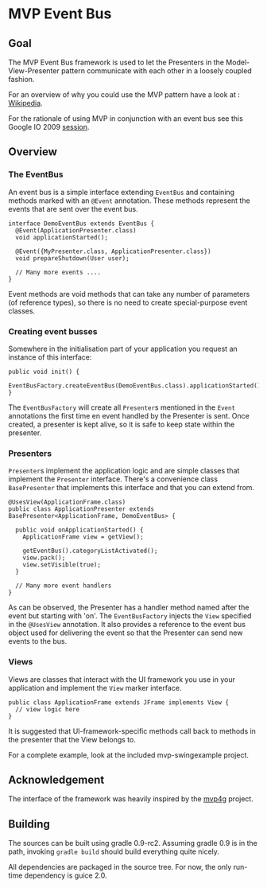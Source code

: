 MVP Event Bus
=============

Goal
----

The MVP Event Bus framework is used to let the Presenters in the Model-View-Presenter pattern communicate with each other in a loosely coupled fashion.

For an overview of why you could use the MVP pattern have a look at : [Wikipedia](http://en.wikipedia.org/wiki/Model-view-presenter).

For the rationale of using MVP in conjunction with an event bus see this Google IO 2009 [session](http://code.google.com/events/io/2009/sessions/GoogleWebToolkitBestPractices.html).

Overview
--------

### The EventBus

An event bus is a simple interface extending `EventBus` and containing methods marked with an `@Event` annotation. These methods represent the events that are sent over the event bus.

    interface DemoEventBus extends EventBus {
      @Event(ApplicationPresenter.class)
      void applicationStarted();

      @Event({MyPresenter.class, ApplicationPresenter.class})
      void prepareShutdown(User user);

      // Many more events ....
    }

Event methods are void methods that can take any number of parameters (of reference types), so there is no need to create special-purpose event classes.

### Creating event busses

Somewhere in the initialisation part of your application you request an instance of this interface:

    public void init() {
      EventBusFactory.createEventBus(DemoEventBus.class).applicationStarted();
    }

The `EventBusFactory` will create all `Presenter`s mentioned in the `Event` annotations the first time en event handled by the Presenter is sent. Once created, a presenter is kept alive, so it is safe to keep state within the presenter.

### Presenters

`Presenter`s implement the application logic and are simple classes that implement the `Presenter` interface. There's a convenience class `BasePresenter` that implements this interface and that you can extend from.

    @UsesView(ApplicationFrame.class)
    public class ApplicationPresenter extends BasePresenter<ApplicationFrame, DemoEventBus> {

      public void onApplicationStarted() {
        ApplicationFrame view = getView();

        getEventBus().categoryListActivated();
        view.pack();
        view.setVisible(true);
      }
   
      // Many more event handlers
    }

As can be observed, the Presenter has a handler method named after the event but starting with 'on'. The `EventBusFactory` injects the `View` specified in the `@UsesView` annotation. It also provides a reference to the event bus object used for delivering the event so that the Presenter can send new events to the bus.

### Views

Views are classes that interact with the UI framework you use in your application and implement the `View` marker interface.

    public class ApplicationFrame extends JFrame implements View {
      // view logic here
    }

It is suggested that UI-framework-specific methods call back to methods in the presenter that the View belongs to.

For a complete example, look at the included mvp-swingexample project.

## Acknowledgement

The interface of the framework was heavily inspired by the [mvp4g](http://code.google.com/p/mvp4g/) project.

Building
--------

The sources can be built using gradle 0.9-rc2. Assuming gradle 0.9 is in the path, invoking `gradle build` should build everything quite nicely.

All dependencies are packaged in the source tree. For now, the only run-time dependency is guice 2.0.
